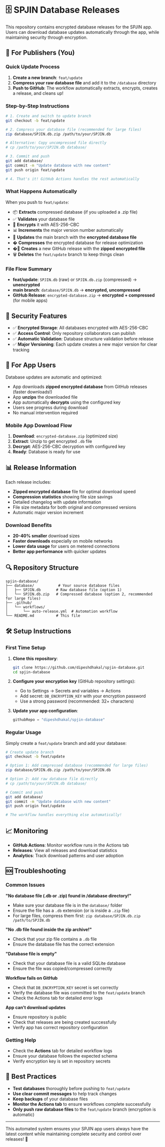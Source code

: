 # 🗄️ SPJIN Database Releases

This repository contains encrypted database releases for the SPJIN app. Users can download database updates automatically through the app, while maintaining security through encryption.

## 🚀 For Publishers (You)

### Quick Update Process

1. **Create a new branch**: `feat/update`
2. **Compress your raw database file** and add it to the `/database` directory
3. **Push to GitHub**: The workflow automatically extracts, encrypts, creates a release, and cleans up!

### Step-by-Step Instructions

```bash
# 1. Create and switch to update branch
git checkout -b feat/update

# 2. Compress your database file (recommended for large files)
zip database/SPJIN.db.zip /path/to/your/SPJIN.db

# Alternative: Copy uncompressed file directly
# cp /path/to/your/SPJIN.db database/

# 3. Commit and push
git add database/
git commit -m "Update database with new content"
git push origin feat/update

# 4. That's it! GitHub Actions handles the rest automatically
```

### What Happens Automatically

When you push to `feat/update`:
- 📦 **Extracts** compressed database (if you uploaded a .zip file)
- ✅ **Validates** your database file
- 🔐 **Encrypts** it with AES-256-CBC
- 📊 **Increments** the major version number automatically
- 🔄 **Updates** the main branch with the **encrypted database file**
- � **Compresses** the encrypted database for release optimization
- �🚀 **Creates** a new GitHub release with the **zipped encrypted file**
- 🗑️ **Deletes** the `feat/update` branch to keep things clean

### File Flow Summary
- **feat/update**: `SPJIN.db` (raw) or `SPJIN.db.zip` (compressed) → **unencrypted**
- **main branch**: `database/SPJIN.db` → **encrypted, uncompressed**
- **GitHub Release**: `encrypted-database.zip` → **encrypted + compressed** (for mobile apps)

## 🔐 Security Features

- ✅ **Encrypted Storage**: All databases encrypted with AES-256-CBC
- ✅ **Access Control**: Only repository collaborators can publish
- ✅ **Automatic Validation**: Database structure validation before release
- ✅ **Major Versioning**: Each update creates a new major version for clear tracking

## 📱 For App Users

Database updates are automatic and optimized:
- App downloads **zipped encrypted database** from GitHub releases (faster downloads!)
- App **unzips** the downloaded file
- App automatically **decrypts** using the configured key
- Users see progress during download
- No manual intervention required

### Mobile App Download Flow
1. **Download**: `encrypted-database.zip` (optimized size)
2. **Extract**: Unzip to get encrypted `.db` file  
3. **Decrypt**: AES-256-CBC decryption with configured key
4. **Ready**: Database is ready for use

## 📊 Release Information

Each release includes:
- **Zipped encrypted database** file for optimal download speed
- **Compression statistics** showing file size savings
- Detailed changelog with update information
- File size metadata for both original and compressed versions
- Automatic major version increment

### Download Benefits
- **20-40% smaller** download sizes
- **Faster downloads** especially on mobile networks
- **Lower data usage** for users on metered connections
- **Better app performance** with quicker updates

## 🔍 Repository Structure

```
spjin-database/
├── database/           # Your source database files
│   ├── SPJIN.db       # Raw database file (option 1)
│   └── SPJIN.db.zip   # Compressed database (option 2, recommended for large files)
├── .github/
│   └── workflows/
│       └── auto-release.yml  # Automation workflow
└── README.md          # This file
```

## 🛠️ Setup Instructions

### First Time Setup

1. **Clone this repository**:
   ```bash
   git clone https://github.com/dipeshdhakal/spjin-database.git
   cd spjin-database
   ```

2. **Configure your encryption key** (GitHub repository settings):
   - Go to Settings → Secrets and variables → Actions
   - Add secret: `DB_ENCRYPTION_KEY` with your encryption password
   - Use a strong password (recommended: 32+ characters)

3. **Update your app configuration**:
   ```kotlin
   githubRepo = "dipeshdhakal/spjin-database"
   ```

### Regular Usage

Simply create a `feat/update` branch and add your database:

```bash
# Create update branch
git checkout -b feat/update

# Option 1: Add compressed database (recommended for large files)
zip database/SPJIN.db.zip /path/to/your/SPJIN.db

# Option 2: Add raw database file directly
# cp /path/to/your/SPJIN.db database/

# Commit and push
git add database/
git commit -m "Update database with new content"
git push origin feat/update

# The workflow handles everything else automatically!
```

## 📈 Monitoring

- **GitHub Actions**: Monitor workflow runs in the Actions tab
- **Releases**: View all releases and download statistics
- **Analytics**: Track download patterns and user adoption

## 🆘 Troubleshooting

### Common Issues

**"No database file (.db or .zip) found in /database directory!"**
- Make sure your database file is in the `database/` folder
- Ensure the file has a `.db` extension (or is inside a `.zip` file)
- For large files, compress them first: `zip database/SPJIN.db.zip /path/to/SPJIN.db`

**"No .db file found inside the zip archive!"**
- Check that your zip file contains a `.db` file
- Ensure the database file has the correct extension

**"Database file is empty"**
- Check that your database file is a valid SQLite database
- Ensure the file was copied/compressed correctly

**Workflow fails on GitHub**
- Check that `DB_ENCRYPTION_KEY` secret is set correctly
- Verify the database file was committed to the `feat/update` branch
- Check the Actions tab for detailed error logs

**App can't download updates**
- Ensure repository is public
- Check that releases are being created successfully
- Verify app has correct repository configuration

### Getting Help

- Check the **Actions** tab for detailed workflow logs
- Ensure your database follows the expected schema
- Verify encryption key is set in repository secrets

## 🎯 Best Practices

- **Test databases** thoroughly before pushing to `feat/update`
- **Use clear commit messages** to help track changes
- **Keep backups** of your database files
- **Monitor the Actions tab** to ensure workflows complete successfully
- **Only push raw database files** to the `feat/update` branch (encryption is automatic)

---

This automated system ensures your SPJIN app users always have the latest content while maintaining complete security and control over releases! 🎉
